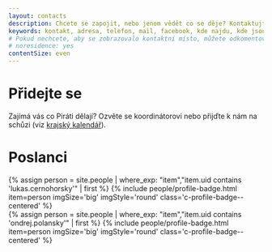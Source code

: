 ```yaml
---
layout: contacts
description: Chcete se zapojit, nebo jenom vědět co se děje? Kontaktujte Piráty v Ostravě!
keywords: kontakt, adresa, telefon, mail, facebook, kde najdu, kde jsou
# Pokud nechcete, aby se zobrazovalo kontaktní místo, můžete odkomentovat následující řádek:
# noresidence: yes
contentSize: even
---
```


<div class="o-section-header o-section-header--indented">
  <h1 class="t-h2-alt">Přidejte se</h1>

Zajímá vás co Piráti dělají? Ozvěte se koordinátorovi nebo přijďte k nám
na schůzi (viz <a href="{{ '/' | relative_url }}">krajský kalendář</a>).
</div>

<div class="o-section-header o-section-header--indented">
  <h1 class="t-h2-alt">Poslanci</h1>

{% assign person = site.people | where_exp: "item","item.uid contains 'lukas.cernohorsky'" | first  %}
{% include people/profile-badge.html item=person imgSize='big' imgStyle='round' class='c-profile-badge--centered' %}
<br>
{% assign person = site.people | where_exp: "item","item.uid contains 'ondrej.polansky'" | first  %}
{% include people/profile-badge.html item=person imgSize='big' imgStyle='round' class='c-profile-badge--centered' %}
</div>

